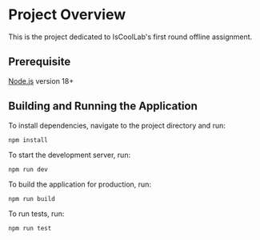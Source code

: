 # Project Overview

This is the project dedicated to IsCoolLab's first round offline assignment.

## Prerequisite

[Node.js](https://nodejs.org/en/) version 18+

## Building and Running the Application

To install dependencies, navigate to the project directory and run:
```
npm install
```

To start the development server, run:
```
npm run dev
```

To build the application for production, run:
```
npm run build
```

To run tests, run:
```
npm run test
```
